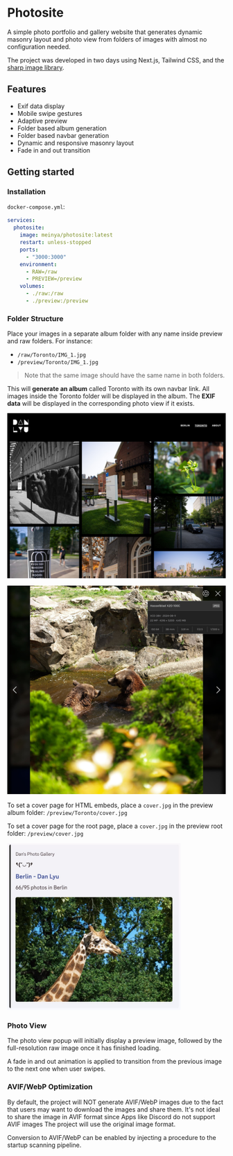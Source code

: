 # Photosite


A simple photo portfolio and gallery website that generates
dynamic masonry layout and photo view from folders of images with
almost no configuration needed.

The project was developed in two days using Next.js, Tailwind CSS, and the [sharp image library](https://github.com/lovell/sharp).


## Features


* Exif data display
* Mobile swipe gestures
* Adaptive preview
* Folder based album generation
* Folder based navbar generation
* Dynamic and responsive masonry layout
* Fade in and out transition


## Getting started


### Installation

`docker-compose.yml`:

```yaml
services:
  photosite:
    image: meinya/photosite:latest
    restart: unless-stopped
    ports:
      - "3000:3000"
    environment:
      - RAW=/raw
      - PREVIEW=/preview
    volumes:
      - ./raw:/raw
      - ./preview:/preview
```
### Folder Structure

Place your images in a separate album folder with any name inside 
preview and raw folders. For instance:
* `/raw/Toronto/IMG_1.jpg`
* `/preview/Toronto/IMG_1.jpg`
> Note that the same image should have the same name in both folders.

This will **generate an album** called Toronto with its own navbar link.
All images inside the Toronto folder will be displayed in the album.
The **EXIF data** will be displayed in the corresponding photo view if it exists.

![Toronto Album](assets/toronto.jpg)

![Bear Photo View](assets/bear.jpg)

To set a cover page for HTML embeds, place a `cover.jpg` in the preview album folder:
`/preview/Toronto/cover.jpg`

To set a cover page for the root page, place a `cover.jpg` in the preview root folder:
`/preview/cover.jpg`

<img src="assets/cover.jpg" width="400" alt="HTML embed">

### Photo View

The photo view popup will initially display a preview image, followed by the full-resolution raw image once it has finished loading. 

A fade in and out animation is applied to transition from the previous image to the next one when user swipes.

### AVIF/WebP Optimization

By default, the project will NOT generate AVIF/WebP images due to the fact 
that users may want to download the images and share them. 
It's not ideal to share the image in AVIF format since Apps like Discord do not support AVIF images
The project will use the original image format.

Conversion to AVIF/WebP can be enabled by injecting a procedure to the startup scanning pipeline.
